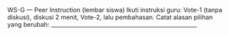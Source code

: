 WS-G — Peer Instruction (lembar siswa)
Ikuti instruksi guru: Vote-1 (tanpa diskusi), diskusi 2 menit, Vote-2, lalu pembahasan.
Catat alasan pilihan yang berubah: ____________________________________________________
